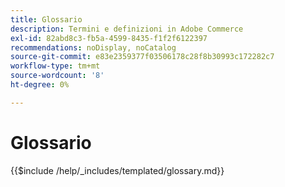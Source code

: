 ```yaml
---
title: Glossario
description: Termini e definizioni in Adobe Commerce
exl-id: 82abd8c3-fb5a-4599-8435-f1f2f6122397
recommendations: noDisplay, noCatalog
source-git-commit: e83e2359377f03506178c28f8b30993c172282c7
workflow-type: tm+mt
source-wordcount: '8'
ht-degree: 0%

---
```


# Glossario

{{$include /help/_includes/templated/glossary.md}}
